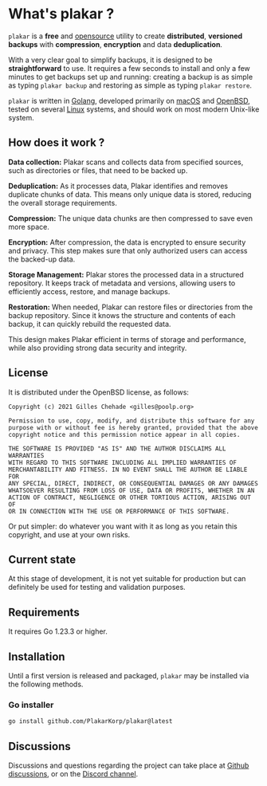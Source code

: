 # What's plakar ?

`plakar` is a **free** and [opensource](https://github.com/PlakarKorp/plakar) utility to create
**distributed**, **versioned** **backups** with **compression**, **encryption** and data **deduplication**.

With a very clear goal to simplify backups,
it is designed to be **straightforward** to use.
It requires a few seconds to install and only a few minutes to get backups set up and running:
creating a backup is as simple as typing `plakar backup` and restoring as simple as typing `plakar restore`.

`plakar` is written in [Golang](https://go.dev),
developed primarily on [macOS](https://www.apple.com/macos/) and [OpenBSD](https://www.OpenBSD.org),
tested on several [Linux](https://fr.wikipedia.org/wiki/Linux) systems,
and should work on most modern Unix-like system.


## How does it work ?

**Data collection:** Plakar scans and collects data from specified sources, such as directories or files, that need to be backed up.

**Deduplication:** As it processes data, Plakar identifies and removes duplicate chunks of data. This means only unique data is stored, reducing the overall storage requirements.

**Compression:** The unique data chunks are then compressed to save even more space.

**Encryption:** After compression, the data is encrypted to ensure security and privacy. This step makes sure that only authorized users can access the backed-up data.

**Storage Management:** Plakar stores the processed data in a structured repository. It keeps track of metadata and versions, allowing users to efficiently access, restore, and manage backups.

**Restoration:** When needed, Plakar can restore files or directories from the backup repository. Since it knows the structure and contents of each backup, it can quickly rebuild the requested data.

This design makes Plakar efficient in terms of storage and performance, while also providing strong data security and integrity.


## License

It is distributed under the OpenBSD license, as follows:

```text
Copyright (c) 2021 Gilles Chehade <gilles@poolp.org>

Permission to use, copy, modify, and distribute this software for any
purpose with or without fee is hereby granted, provided that the above
copyright notice and this permission notice appear in all copies.

THE SOFTWARE IS PROVIDED "AS IS" AND THE AUTHOR DISCLAIMS ALL WARRANTIES
WITH REGARD TO THIS SOFTWARE INCLUDING ALL IMPLIED WARRANTIES OF
MERCHANTABILITY AND FITNESS. IN NO EVENT SHALL THE AUTHOR BE LIABLE FOR
ANY SPECIAL, DIRECT, INDIRECT, OR CONSEQUENTIAL DAMAGES OR ANY DAMAGES
WHATSOEVER RESULTING FROM LOSS OF USE, DATA OR PROFITS, WHETHER IN AN
ACTION OF CONTRACT, NEGLIGENCE OR OTHER TORTIOUS ACTION, ARISING OUT OF
OR IN CONNECTION WITH THE USE OR PERFORMANCE OF THIS SOFTWARE.
```

Or put simpler:
do whatever you want with it as long as you retain this copyright,
and use at your own risks.


## Current state

At this stage of development,
it is not yet suitable for production but can definitely be used for testing and validation purposes.


## Requirements

It requires Go 1.23.3 or higher.


## Installation

Until a first version is released and packaged,
`plakar` may be installed via the following methods.


### Go installer

```sh
go install github.com/PlakarKorp/plakar@latest
```


## Discussions

Discussions and questions regarding the project can take place at [Github discussions](https://github.com/orgs/PlakarKorp/discussions),
or on the [Discord channel](https://discord.gg/uuegtnF2Q5).
